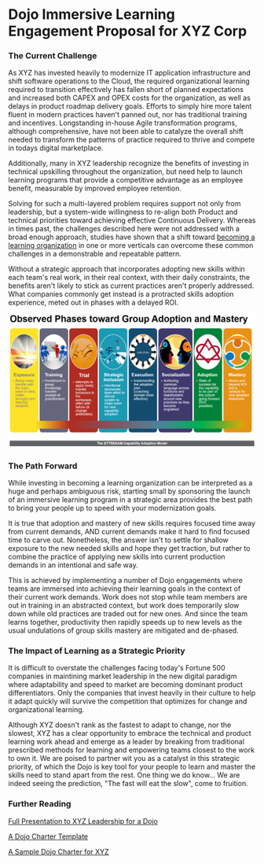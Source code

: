 # Dojo Immersive Learning Engagement Proposal for XYZ Corp 
### The Current Challenge 

As XYZ has invested heavily to modernize IT application infrastructure and shift software operations to the Cloud, the required organizational learning required to transition effectively has fallen short of planned expectations and increased both CAPEX and OPEX costs for the organization, as well as delays in product roadmap delivery goals. Efforts to simply hire more talent fluent in modern practices haven't panned out, nor has traditional training and incentives. Longstanding in-house Agile transformation programs, although comprehensive, have not been able to catalyze the overall shift needed to transform the patterns of practice required to thrive and compete in todays digital marketplace.

Additionally, many in XYZ leadership recognize the benefits of investing in technical upskilling throughout the organization, but need help to launch learning programs that provide a competitive advantage as an employee benefit, measurable by improved employee retention. 

Solving for such a multi-layered problem requires support not only from leadership, but a system-wide willingness to re-align both Product and technical priorities toward achieving effective Continuous Delivery. Whereas in times past, the challenges described here were not addressed with a broad enough approach, studies have shown that a shift toward [becoming a learning organization](https://hbr.org/2008/03/is-yours-a-learning-organization) in one or more verticals can overcome these common challenges in a demonstrable and repeatable pattern.

Without a strategic approach that incorporates adopting new skills within each team's real work, in their real context, with their daily constraints, the benefits aren't likely to stick as current practices aren't properly addressed. What companies commonly get instead is a protracted skills adoption experience, meted out in phases with a delayed ROI.

![ETTSESAM](./ettsesamModel_1.png)

### The Path Forward

While investing in becoming a learning organization can be interpreted as a huge and perhaps ambiguous risk, starting small by sponsoring the launch of an immersive learning program in a strategic area provides the best path to bring your people up to speed with your modernization goals.

It is true that adoption and mastery of new skills requires focused time away from current demands, AND current demands make it hard to find focused time to carve out. Nonetheless, the answer isn't to settle for shallow exposure to the new needed skills and hope they get traction, but rather to combine the practice of applying new skills into current production demands in an intentional and safe way. 

This is achieved by implementing a number of Dojo engagements where teams are immersed into achieving their learning goals in the context of their current work demands. Work does not stop while team members are out in training in an abstracted context, but work does temporarily slow down while old practices are traded out for new ones. And since the team learns together, productivity then rapidly speeds up to new levels as the usual undulations of group skills mastery are mitigated and de-phased.

### The Impact of Learning as a Strategic Priority

It is difficult to overstate the challenges facing today's Fortune 500 companies in maintining market leadership in the new digital paradigm where adaptability and speed to market are becoming dominant product differentiators. Only the companies that invest heavily in their culture to help it adapt quickly will survive the competition that optimizes for change and organizational learning. 

Although XYZ doesn't rank as the fastest to adapt to change, nor the slowest, XYZ has a clear opportunity to embrace the technical and product learning work ahead and emerge as a leader by breaking from traditional prescribed methods for learning and empowering teams closest to the work to own it. We are poised to partner wit you as a catalyst in this strategic priority, of which the Dojo is key tool for your people to learn and master the skills need to stand apart from the rest. One thing we do know... We are indeed seeing the prediction, "The fast will eat the slow", come to fruition.

### Further Reading
[Full Presentation to XYZ Leadership for a Dojo](http://cgipro.com/interview/XYZDojoEngagementPlan.pdf)

[A Dojo Charter Template](http://cgipro.com/interview/TheDojoCharter.pdf)

[A Sample Dojo Charter for XYZ](http://cgipro.com/interview/TheDojoCharterLiatrioXYZ.pdf)

